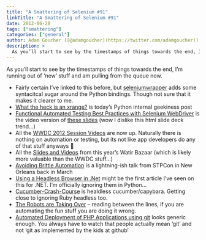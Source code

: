 ```yaml
---
title: "A Smattering of Selenium #91"
linkTitle: "A Smattering of Selenium #91"
date: 2012-06-20
tags: ["smattering"]
categories: ["general"]
author: Adam Goucher ([@adamgoucher](https://twitter.com/adamgoucher))
description: >
  As you’ll start to see by the timestamps of things towards the end, I’m running out of ‘new’ stuff and am pulling from the queue now.
---
```


As you’ll start to see by the timestamps of things towards the end, I’m running out of ‘new’ stuff and am pulling from the queue now.

*   Fairly certain I’ve linked to this before, but [seleniumwrapper](http://pypi.python.org/pypi/seleniumwrapper/0.3.4) adds some syntacitcal sugar around the Python bindings. Though not sure that it makes it clearer to me.
*   [What the heck is an xrange?](http://late.am/post/2012/06/18/what-the-heck-is-an-xrange) is today’s Python internal geekiness post
*   [Functional Automated Testing Best Practices with Selenium WebDriver](http://vimeo.com/44133409) is the video version of [these slides](http://benburton.github.com/presentations/webdriver-best-practices/) (wow I dislike this html slide deck trend…)
*   All the [WWDC 2012 Session Videos](https://developer.apple.com/videos/wwdc/2012/) are now up. Naturally there is nothing on automation or testing, but its not like app developers do any of that stuff anyways 🙂
*   All the [Slides and Videos](https://github.com/watir/watir-bazaar/wiki/Presentations) from this year’s Watir Bazaar (which is likely more valuable than the WWDC stuff…)
*   [Avoiding Brittle Automation](http://www.telerik.com/automated-testing-tools/blog/jimholmes/12-03-28/avoiding-brittle-automation.aspx) is a lightning-ish talk from STPCon in New Orleans back in March
*   [Using a Headless Browser in .Net](http://deanhume.com/Home/BlogPost/selenium-webdriver---using-a-headless-browser-in--net/69) might be the first article I’ve seen on this for .NET. I’m officially ignoring them in Python…
*   [Cucumber-Crash-Course](https://github.com/tourdedave/Cucumber-Crash-Course) is healdless cucumber/capybara. Getting close to ignoring Ruby headless too.
*   [The Robots are Taking Over](http://angryweasel.com/blog/?p=437) – reading between the lines, if you are automating the fun stuff you are doing it wrong.
*   [Automated Deployment of PHP Applications using git](http://www.saintsjd.com/2011/03/automated-deployment-of-wordpress-using-git/) looks generic enough. You always have to watch that people actually mean ‘git’ and not ‘git as implemented by the kids at github’